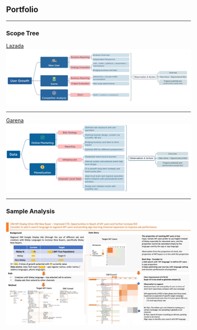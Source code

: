 ## Portfolio

---

### Scope Tree

[Lazada](/sample_page)
<img src="images/Lscope.jpeg?raw=true"/>

---
[Garena](/pdf/sample_presentation.pdf)
<img src="images/Gascope.jpeg?raw=true"/>

---
### Sample Analysis
<img src="images/Qi_project.jpg?raw=true"/>



